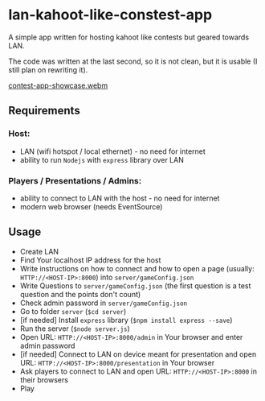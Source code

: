# lan-kahoot-like-constest-app

A simple app written for hosting kahoot like contests but geared towards LAN.

The code was written at the last second, so it is not clean, but it is usable (I still plan on rewriting it).

[contest-app-showcase.webm](https://user-images.githubusercontent.com/28646040/217373910-a7d5a67f-aa30-408e-9257-81fbad949ce8.webm)

## Requirements

### Host:

- LAN (wifi hotspot / local ethernet) - no need for internet
- ability to run `Nodejs` with `express` library over LAN

### Players / Presentations / Admins:

- ability to connect to LAN with the host - no need for internet
- modern web browser (needs EventSource)

## Usage

- Create LAN
- Find Your localhost IP address for the host
- Write instructions on how to connect and how to open a page (usually: `HTTP://<HOST-IP>:8000`) into `server/gameConfig.json`
- Write Questions to `server/gameConfig.json` (the first question is a test question and the points don't count)
- Check admin password in `server/gameConfig.json`
- Go to folder `server` (`$cd server`)
- [if needed] Install `express` library (`$npm install express --save`)
- Run the server (`$node server.js`)
- Open URL: `HTTP://<HOST-IP>:8000/admin` in Your browser and enter admin password
- [if needed] Connect to LAN on device meant for presentation and open URL: `HTTP://<HOST-IP>:8000/presentation` in Your browser
- Ask players to connect to LAN and open URL: `HTTP://<HOST-IP>:8000` in their browsers
- Play
